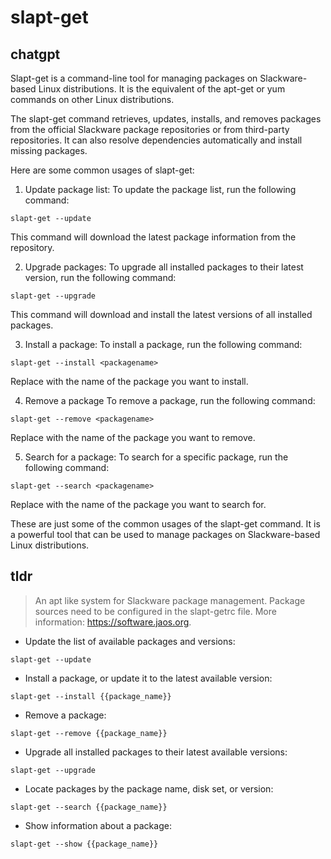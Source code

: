 # slapt-get 
## chatgpt 
Slapt-get is a command-line tool for managing packages on Slackware-based Linux distributions. It is the equivalent of the apt-get or yum commands on other Linux distributions.

The slapt-get command retrieves, updates, installs, and removes packages from the official Slackware package repositories or from third-party repositories. It can also resolve dependencies automatically and install missing packages.

Here are some common usages of slapt-get:

1. Update package list:
To update the package list, run the following command:

`slapt-get --update`

This command will download the latest package information from the repository.

2. Upgrade packages:
To upgrade all installed packages to their latest version, run the following command:

`slapt-get --upgrade`

This command will download and install the latest versions of all installed packages.

3. Install a package:
To install a package, run the following command:

`slapt-get --install <packagename>`

Replace <packagename> with the name of the package you want to install.

4. Remove a package
To remove a package, run the following command:

`slapt-get --remove <packagename>`

Replace <packagename> with the name of the package you want to remove.

5. Search for a package:
To search for a specific package, run the following command:

`slapt-get --search <packagename>`

Replace <packagename> with the name of the package you want to search for.

These are just some of the common usages of the slapt-get command. It is a powerful tool that can be used to manage packages on Slackware-based Linux distributions. 

## tldr 
 
> An apt like system for Slackware package management.
> Package sources need to be configured in the slapt-getrc file.
> More information: <https://software.jaos.org>.

- Update the list of available packages and versions:

`slapt-get --update`

- Install a package, or update it to the latest available version:

`slapt-get --install {{package_name}}`

- Remove a package:

`slapt-get --remove {{package_name}}`

- Upgrade all installed packages to their latest available versions:

`slapt-get --upgrade`

- Locate packages by the package name, disk set, or version:

`slapt-get --search {{package_name}}`

- Show information about a package:

`slapt-get --show {{package_name}}`
